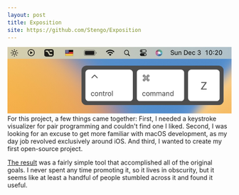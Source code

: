 ```yaml
---
layout: post
title: Exposition
site: https://github.com/Stengo/Exposition
---
```

![Exposition](\public\exposition.jpg)
For this project, a few things came together: First, I needed a keystroke visualizer for pair programming and couldn't find one I liked. Second, I was looking for an excuse to get more familiar with macOS development, as my day job revolved exclusively around iOS. And third, I wanted to create my first open-source project.

[The result](https://github.com/Stengo/Exposition) was a fairly simple tool that accomplished all of the original goals. I never spent any time promoting it, so it lives in obscurity, but it seems like at least a handful of people stumbled across it and found it useful.
